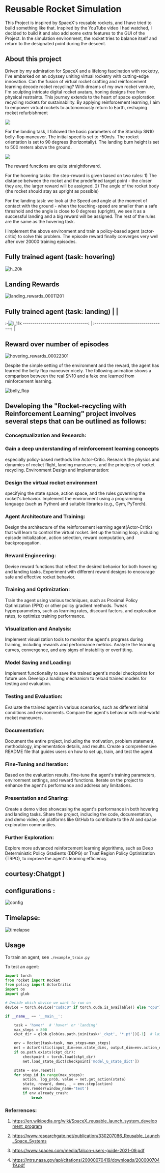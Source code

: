 # Reusable Rocket Simulation
This Project is inspired by SpaceX's reusable rockets, and I have tried to build something like that. Inspired by the YouTube video I had watched, I decided to build it and also add some extra features to the GUI of the Project. In the simulation environment, the rocket tries to balance itself and return to the designated point during the descent.

## About this project

Driven by my admiration for SpaceX and a lifelong fascination with rocketry, I've embarked on an odyssey uniting virtual rocketry with cutting-edge innovation. Can the fusion of virtual rocket crafting and reinforcement learning decode rocket recycling? With dreams of my own rocket venture, I'm sculpting intricate digital rocket avatars, honing designs free from physical restraints. This journey extends to the heart of space exploration: recycling rockets for sustainability. By applying reinforcement learning, I aim to empower virtual rockets to autonomously return to Earth, reshaping rocket refurbishment

![](./gallery/config.jpg)



For the landing task, I followed the basic parameters of the Starship SN10 belly-flop maneuver. The initial speed is set to -50m/s. The rocket orientation is set to 90 degrees (horizontally). The landing burn height is set to 500 meters above the ground. 

![](./gallery/timelapse.jpg)


The reward functions are quite straightforward.

For the hovering tasks: the step-reward is given based on two rules: 1) The distance between the rocket and the predefined target point - the closer they are, the larger reward will be assigned. 2) The angle of the rocket body (the rocket should stay as upright as possible)

For the landing task: we look at the Speed and angle at the moment of contact with the ground - when the touching-speed are smaller than a safe threshold and the angle is close to 0 degrees (upright), we see it as a successful landing and a big reward will be assigned. The rest of the rules are the same as the hovering task.


I implement the above environment and train a policy-based agent (actor-critic) to solve this problem. The episode reward finally converges very well after over 20000 training episodes.

## Fully trained agent (task: hovering) 


![h_20k](https://github.com/Anushka091922/Reusable-rockets-simulation/assets/114327511/fc4fb698-16e2-48e3-89d6-71335e04ef18)




  ## Landing Rewards


![landing_rewards_00011201](https://github.com/Anushka091922/Reusable-rockets-simulation/assets/114327511/309c74ad-a4ee-4e2a-b274-59be2585b397)


##  Fully trained agent (task: landing) |              |
 :-![l_11k](https://github.com/Anushka091922/Reusable-rockets-simulation/assets/114327511/6f4a0255-861b-4cd0-bd24-12d1fbdc6327)
---------------------------------: | :------------------------------------: |

##  Reward over number of episodes 

![hovering_rewards_00022301](https://github.com/Anushka091922/Reusable-rockets-simulation/assets/114327511/24201462-85d0-403a-bc01-cd543378036c)

Despite the simple setting of the environment and the reward, the agent has learned the belly flop maneuver nicely. The following animation shows a comparison between the real SN10 and a fake one learned from reinforcement learning.




![belly_flop](https://github.com/Anushka091922/Reusable-rockets-simulation/assets/114327511/49a9c793-169b-4f4c-a3f9-0980468b9759)


## Developing the "Rocket-recycling with Reinforcement Learning" project involves several steps that can be outlined as follows:

### Conceptualization and Research:

### Gain a deep understanding of reinforcement learning concepts
especially policy-based methods like Actor-Critic.
Research the physics and dynamics of rocket flight, landing maneuvers, and the principles of rocket recycling.
Environment Design and Implementation:

### Design the virtual rocket environment 
specifying the state space, action space, and the rules governing the rocket's behavior.
Implement the environment using a programming language (such as Python) and suitable libraries (e.g., Gym, PyTorch).
### Agent Architecture and Training:

Design the architecture of the reinforcement learning agent(Actor-Critic) that will learn to control the virtual rocket.
Set up the training loop, including episode initialization, action selection, reward computation, and backpropagation.
### Reward Engineering:

Devise reward functions that reflect the desired behavior for both hovering and landing tasks.
Experiment with different reward designs to encourage safe and effective rocket behavior.
### Training and Optimization:

Train the agent using various techniques, such as Proximal Policy Optimization (PPO) or other policy gradient methods.
Tweak hyperparameters, such as learning rates, discount factors, and exploration rates, to optimize training performance.
### Visualization and Analysis:

Implement visualization tools to monitor the agent's progress during training, including rewards and performance metrics.
Analyze the learning curves, convergence, and any signs of instability or overfitting.
### Model Saving and Loading:

Implement functionality to save the trained agent's model checkpoints for future use.
Develop a loading mechanism to reload trained models for testing and evaluation.
### Testing and Evaluation:

Evaluate the trained agent in various scenarios, such as different initial conditions and environments.
Compare the agent's behavior with real-world rocket maneuvers.
### Documentation:

Document the entire project, including the motivation, problem statement, methodology, implementation details, and results.
Create a comprehensive README file that guides users on how to set up, train, and test the agent.
### Fine-Tuning and Iteration:

Based on the evaluation results, fine-tune the agent's training parameters, environment settings, and reward functions.
Iterate on the project to enhance the agent's performance and address any limitations.
### Presentation and Sharing:

Create a demo video showcasing the agent's performance in both hovering and landing tasks.
Share the project, including the code, documentation, and demo video, on platforms like GitHub to contribute to the AI and space exploration communities.
### Further Exploration:

Explore more advanced reinforcement learning algorithms, such as Deep Deterministic Policy Gradients (DDPG) or Trust Region Policy Optimization (TRPO), to improve the agent's learning efficiency.

## courtesy:Chatgpt )

## configurations :
![config](https://github.com/Anushka091922/Reusable-rockets-simulation/assets/114327511/5a4b8eab-e79a-4b6d-ad47-ea952d40cc87)

## Timelapse:
![timelapse](https://github.com/Anushka091922/Reusable-rockets-simulation/assets/114327511/cf13dff2-16dd-4a3a-82f3-39eedfb674a1)



## Usage

To train an agent, see `./example_train.py`

To test an agent:

```python
import torch
from rocket import Rocket
from policy import ActorCritic
import os
import glob

# Decide which device we want to run on
device = torch.device("cuda:0" if torch.cuda.is_available() else "cpu")

if __name__ == '__main__':

    task = 'hover'  # 'hover' or 'landing'
    max_steps = 800
    ckpt_dir = glob.glob(os.path.join(task+'_ckpt', '*.pt'))[-1]  # last ckpt

    env = Rocket(task=task, max_steps=max_steps)
    net = ActorCritic(input_dim=env.state_dims, output_dim=env.action_dims).to(device)
    if os.path.exists(ckpt_dir):
        checkpoint = torch.load(ckpt_dir)
        net.load_state_dict(checkpoint['model_G_state_dict'])

    state = env.reset()
    for step_id in range(max_steps):
        action, log_prob, value = net.get_action(state)
        state, reward, done, _ = env.step(action)
        env.render(window_name='test')
        if env.already_crash:
            break
```

### Referrences:
1) https://en.wikipedia.org/wiki/SpaceX_reusable_launch_system_development_program

2) https://www.researchgate.net/publication/330207086_Reusable_Launch_Space_Systems

3) https://www.spacex.com/media/falcon-users-guide-2021-09.pdf

4) https://ntrs.nasa.gov/api/citations/20000070419/downloads/20000070419.pdf



